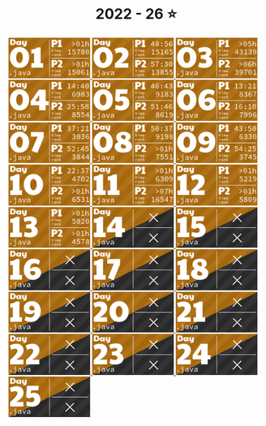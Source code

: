 <!-- AOC TILES BEGIN -->
<h1 align="center">
  2022 - 26 ⭐
</h1>
<a href="java">
  <img src="AoCTiles/media2022/2022/01.png" width="161px">
</a>
<a href="java">
  <img src="AoCTiles/media2022/2022/02.png" width="161px">
</a>
<a href="java">
  <img src="AoCTiles/media2022/2022/03.png" width="161px">
</a>
<a href="java">
  <img src="AoCTiles/media2022/2022/04.png" width="161px">
</a>
<a href="java">
  <img src="AoCTiles/media2022/2022/05.png" width="161px">
</a>
<a href="java">
  <img src="AoCTiles/media2022/2022/06.png" width="161px">
</a>
<a href="java">
  <img src="AoCTiles/media2022/2022/07.png" width="161px">
</a>
<a href="java">
  <img src="AoCTiles/media2022/2022/08.png" width="161px">
</a>
<a href="java">
  <img src="AoCTiles/media2022/2022/09.png" width="161px">
</a>
<a href="java">
  <img src="AoCTiles/media2022/2022/10.png" width="161px">
</a>
<a href="java">
  <img src="AoCTiles/media2022/2022/11.png" width="161px">
</a>
<a href="java">
  <img src="AoCTiles/media2022/2022/12.png" width="161px">
</a>
<a href="java">
  <img src="AoCTiles/media2022/2022/13.png" width="161px">
</a>
<a href="java">
  <img src="AoCTiles/media2022/2022/14.png" width="161px">
</a>
<a href="java">
  <img src="AoCTiles/media2022/2022/15.png" width="161px">
</a>
<a href="java">
  <img src="AoCTiles/media2022/2022/16.png" width="161px">
</a>
<a href="java">
  <img src="AoCTiles/media2022/2022/17.png" width="161px">
</a>
<a href="java">
  <img src="AoCTiles/media2022/2022/18.png" width="161px">
</a>
<a href="java">
  <img src="AoCTiles/media2022/2022/19.png" width="161px">
</a>
<a href="java">
  <img src="AoCTiles/media2022/2022/20.png" width="161px">
</a>
<a href="java">
  <img src="AoCTiles/media2022/2022/21.png" width="161px">
</a>
<a href="java">
  <img src="AoCTiles/media2022/2022/22.png" width="161px">
</a>
<a href="java">
  <img src="AoCTiles/media2022/2022/23.png" width="161px">
</a>
<a href="java">
  <img src="AoCTiles/media2022/2022/24.png" width="161px">
</a>
<a href="java">
  <img src="AoCTiles/media2022/2022/25.png" width="161px">
</a>
<!-- AOC TILES END -->